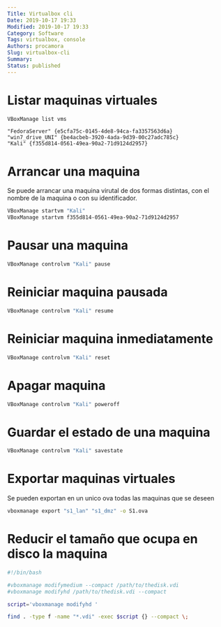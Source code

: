 ```yaml
---
Title: Virtualbox cli
Date: 2019-10-17 19:33
Modified: 2019-10-17 19:33
Category: Software
Tags: virtualbox, console
Authors: procamora
Slug: virtualbox-cli
Summary: 
Status: published
---
```




# Listar maquinas virtuales

```bash
VBoxManage list vms
```


```
"FedoraServer" {e5cfa75c-0145-4de8-94ca-fa3357563d6a}
"win7_drive_UNI" {be4acbeb-3920-4ada-9d39-00c27adc785c}
"Kali" {f355d814-0561-49ea-90a2-71d9124d2957}
```




# Arrancar una maquina 

Se puede arrancar una maquina virutal de dos formas distintas, con el nombre de la maquina o con su identificador.


```bash
VBoxManage startvm "Kali"
VBoxManage startvm f355d814-0561-49ea-90a2-71d9124d2957
```



# Pausar una maquina


```bash
VBoxManage controlvm "Kali" pause
```


# Reiniciar maquina pausada

```bash
VBoxManage controlvm "Kali" resume
```


# Reiniciar maquina inmediatamente

```bash
VBoxManage controlvm "Kali" reset
```

# Apagar maquina


```bash
VBoxManage controlvm "Kali" poweroff
```


# Guardar el estado de una maquina


```bash
VBoxManage controlvm "Kali" savestate
```





# Exportar maquinas virtuales

Se pueden exportan en un unico ova todas las maquinas que se deseen

```bash
vboxmanage export "s1_lan" "s1_dmz" -o S1.ova
``` 





# Reducir el tamaño que ocupa en disco la maquina


```bash
#!/bin/bash

#vboxmanage modifymedium --compact /path/to/thedisk.vdi
#vboxmanage modifyhd /path/to/thedisk.vdi --compact

script='vboxmanage modifyhd '

find . -type f -name "*.vdi" -exec $script {} --compact \;
```








[Fuente1]: https://www.garron.me/en/go2linux/vboxmanage-control-and-manage-virtualbox-command-line.html
